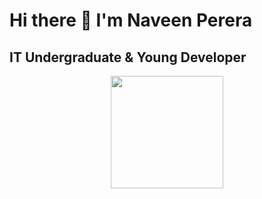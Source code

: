 # Hi there 👋 I'm Naveen Perera

## IT Undergraduate & Young Developer

<div align="center">
  <img height="180em" src="https://github-readme-stats.vercel.app/api/top-langs/?username=nveen9&layout=compact&langs_count=8&theme=algolia"/> 
</div>
